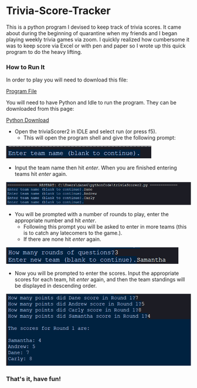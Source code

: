 # Trivia-Score-Tracker
This is a python program I devised to keep track of trivia scores. It came about during the beginning of quarantine when my friends and I began playing weekly trivia games via zoom. I quickly realized how cumbersome it was to keep score via Excel or with pen and paper so I wrote up this quick program to do the heavy lifting. 

### How to Run It ### 
In order to play you will need to download this file:

[Program File](https://github.com/danemd/Trivia-Score-Tracker/blob/main/triviaScorer2.py)

You will need to have Python and Idle to run the program. They can be downloaded from this page: 

[Python Download](https://www.python.org/downloads/)

* Open the triviaScorer2 in IDLE and select run (or press f5). 
  * This will open the program shell and give the following prompt: 
  
![Prompt](https://github.com/danemd/Trivia-Score-Tracker/blob/images/prompt.png)

* Input the team name then hit *enter*. When you are finished entering teams hit *enter* again. 

![Teams](https://github.com/danemd/Trivia-Score-Tracker/blob/images/teams.png)

* You will be prompted with a number of rounds to play, enter the appropriate number and hit *enter*. 
  * Following this prompt you will be asked to enter in more teams (this is to catch any latecomers to the game.).
  * If there are none hit *enter* again. 
  
![Number of Rounds](https://github.com/danemd/Trivia-Score-Tracker/blob/images/num_rounds_team_add.png)

* Now you will be prompted to enter the scores. Input the appropriate scores for each team, hit *enter* again, and then the team standings will be displayed in descending order.

![Scores](https://github.com/danemd/Trivia-Score-Tracker/blob/images/scores.png)

### That's it, have fun! ###
